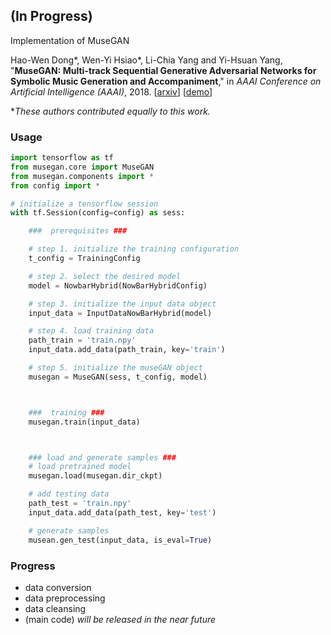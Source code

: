 ## (In Progress)

Implementation of MuseGAN

Hao-Wen Dong\*, Wen-Yi Hsiao\*, Li-Chia Yang and Yi-Hsuan Yang, "**MuseGAN: Multi-track Sequential Generative Adversarial Networks for Symbolic Music Generation and Accompaniment**," in *AAAI Conference on Artificial Intelligence (AAAI)*, 2018.
[[arxiv](http://arxiv.org/abs/1709.06298)] [[demo](https://salu133445.github.io/musegan/)]

\**These authors contributed equally to this work.*


### Usage

```python
import tensorflow as tf
from musegan.core import MuseGAN
from musegan.components import *
from config import *

# initialize a tensorflow session
with tf.Session(config=config) as sess:

    ###  prerequisites ###

    # step 1. initialize the training configuration
    t_config = TrainingConfig

    # step 2. select the desired model
    model = NowbarHybrid(NowBarHybridConfig)

    # step 3. initialize the input data object
    input_data = InputDataNowBarHybrid(model)

    # step 4. load training data
    path_train = 'train.npy'
    input_data.add_data(path_train, key='train')

    # step 5. initialize the museGAN object
    musegan = MuseGAN(sess, t_config, model)



    ###  training ###
    musegan.train(input_data)



    ### load and generate samples ###
    # load pretrained model
    musegan.load(musegan.dir_ckpt)

    # add testing data
    path_test = 'train.npy'
    input_data.add_data(path_test, key='test')

    # generate samples
    musean.gen_test(input_data, is_eval=True)

```

### Progress

- data conversion
- data preprocessing
- data cleansing
- (main code)  *will be released in the near future*
